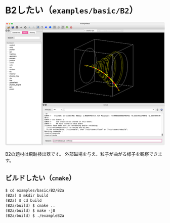 # B2したい（``examples/basic/B2``）

![](./fig/exampleB2.png)

B2の題材は飛跡検出器です。
外部磁場を与え、粒子が曲がる様子を観察できます。

## ビルドしたい（``cmake``）

```console
$ cd examples/basic/B2/B2a
(B2a) $ mkdir build
(B2a) $ cd build
(B2a/build) $ cmake ..
(B2a/build) $ make -j8
(B2a/build) $ ./exampleB2a
```
